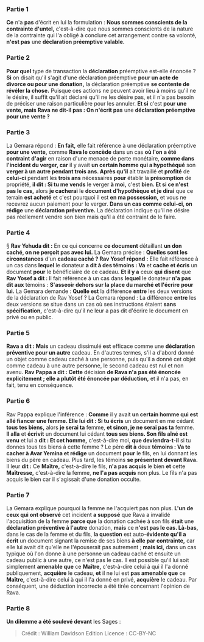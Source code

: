 
### Partie 1
<b>Ce</b> n'a <b>pas</b> d'écrit en lui</b> la formulation : <b>Nous sommes conscients de la contrainte d'untel,</b> c'est-à-dire que nous sommes conscients de la nature de la contrainte qui l'a obligé à conclure cet arrangement contre sa volonté, <b>n'est pas</b> une <b>déclaration préemptive valable.</b>

### Partie 2
<b>Pour quel</b> type de transaction la <b>déclaration</b> préemptive est-elle énoncée ? <b>Si</b> on disait qu'il s'agit d'une déclaration préemptive <b>pour un acte de divorce ou pour une donation,</b> la déclaration préemptive <b>se contente de révéler la chose.</b> Puisque ces actions ne peuvent avoir lieu à moins qu'il ne le désire, il suffit qu'il ait déclaré qu'il ne les désire pas, et il n'a pas besoin de préciser une raison particulière pour les annuler. <b>Et si</b> c'est <b>pour une vente, mais Rava ne dit-il pas : On n'écrit pas</b> une <b>déclaration préemptive pour une vente ?</b>

### Partie 3
La Gemara répond : <b>En fait,</b> elle fait référence à une déclaration préemptive <b>pour une vente,</b> comme <b>Rava le concède</b> dans un cas <b>où l'on a été contraint d'agir</b> en raison d'une menace de perte monétaire, <b>comme dans l'incident du verger, car</b> il y avait <b>un certain homme qui a hypothéqué</b> son <b>verger à un autre pendant trois ans. Après qu'il</b> ait travaillé et <b>profité</b> de <b>celui-ci</b> pendant les <b>trois ans</b> nécessaires <b>pour</b> établir la <b>présomption</b> de propriété, <b>il dit : Si tu me vends</b> le verger <b>à moi,</b> c'est <b>bien. Et si ce n'est pas le cas,</b> alors <b>je cacherai</b> le <b>document d'hypothèque et je dirai</b> que ce terrain <b>est acheté</b> et c'est pourquoi il est <b>en ma possession,</b> et vous ne recevrez aucun paiement pour le verger. <b>Dans un cas comme celui-ci, on rédige</b> une <b>déclaration préventive.</b> La déclaration indique qu'il ne désire pas réellement vendre son bien mais qu'il a été contraint de le faire.

### Partie 4
§ <b>Rav Yehuda dit :</b> En ce qui concerne <b>ce document</b> détaillant <b>un don caché, on ne perçoit pas avec lui.</b> La Gemara précise : <b>Quelles sont les circonstances</b> d'un <b>cadeau caché ? Rav Yosef répond :</b> Elle fait référence à un cas dans <b>lequel</b> le donateur <b>a dit à des témoins : Va</b> et <b>cache et écris</b> un document <b>pour</b> le bénéficiaire de ce cadeau. <b>Et il y a</b> ceux <b>qui disent</b> que <b>Rav Yosef a dit : </b> Il fait référence à un cas dans <b>lequel</b> le donateur <b>n'a pas dit aux</b> témoins : <b>S'asseoir dehors sur la place du marché et l'écrire</b> <b>pour lui.</b> La Gemara demande : <b>Quelle est</b> la différence <b>entre</b> les deux versions de la déclaration de Rav Yosef ? La Gemara répond : La différence <b>entre</b> les deux versions se situe dans un cas où ses instructions étaient <b>sans spécification,</b> c'est-à-dire qu'il ne leur a pas dit d'écrire le document en privé ou en public.

### Partie 5
<b>Rava a dit : Mais</b> un cadeau dissimulé <b>est</b> efficace comme une <b>déclaration préventive pour un autre</b> cadeau. En d'autres termes, s'il a d'abord donné un objet comme cadeau caché à une personne, puis qu'il a donné cet objet comme cadeau à une autre personne, le second cadeau est nul et non avenu. <b>Rav Pappa a dit : Cette</b> décision <b>de Rava n'a pas été énoncée explicitement ; elle a plutôt été énoncée par déduction,</b> et il n'a pas, en fait, tenu en conséquence.

### Partie 6
Rav Pappa explique l'inférence : <b>Comme</b> il y avait <b>un certain homme qui est allé fiancer une femme. Elle lui dit : Si tu écris</b> un document en me cédant <b>tous tes biens,</b> alors <b>je serai ta</b> femme, <b>et sinon, je ne serai pas ta</b> femme. <b>Il alla</b> et <b>écrivit</b> un document lui cédant <b>tous ses biens. Son fils aîné est venu</b> et lui a <b>dit : Et cet homme,</b> c'est-à-dire moi, <b>que deviendra-t-il</b> si tu donnes tous tes biens à cette femme ? Le père <b>dit à</b> deux <b>témoins : Va te cacher à Avar Yemina et rédige</b> un document <b>pour</b> le fils, en lui donnant les biens du père en cadeau. Plus tard, les témoins <b>se présentent devant Rava.</b> Il leur <b>dit :</b> Ce <b>Maître,</b> c'est-à-dire le fils, <b>n'a pas acquis</b> le bien <b>et</b> cette <b>Maîtresse,</b> c'est-à-dire la femme, <b>ne l'a pas acquis</b> non plus. Le fils n'a pas acquis le bien car il s'agissait d'une donation occulte.

### Partie 7
La Gemara explique pourquoi la femme ne l'acquiert pas non plus. <b>L'un de ceux qui ont observé</b> cet incident <b>a supposé</b> que Rava a invalidé l'acquisition de la femme <b>parce que</b> la donation cachée à son fils <b>était</b> une <b>déclaration préventive à l'autre</b> donation, <b>mais</b> ce <b>n'est pas le cas. Là-bas,</b> dans le cas de la femme et du fils, <b>la question</b> est auto-<b>évidente qu'il a écrit</b> un document signant la remise de ses biens <b>à elle par contrainte,</b> car elle lui avait dit qu'elle ne l'épouserait pas autrement ; <b>mais ici,</b> dans un cas typique où l'on donne à une personne un cadeau caché et ensuite un cadeau public à une autre, ce n'est pas le cas. Il est possible qu'il lui soit simplement <b>amenable que</b> ce <b>Maître,</b> c'est-à-dire celui à qui il l'a donné publiquement, <b>acquière</b> le cadeau, <b>et</b> il ne lui est <b>pas amenable que</b> ce <b>Maître,</b> c'est-à-dire celui à qui il l'a donné en privé, <b>acquière</b> le cadeau. Par conséquent, une déduction incorrecte a été tirée concernant l'opinion de Rava.

### Partie 8
<b>Un dilemme a été soulevé devant</b> les Sages :

>Crédit : William Davidson Edition
>Licence : CC-BY-NC
